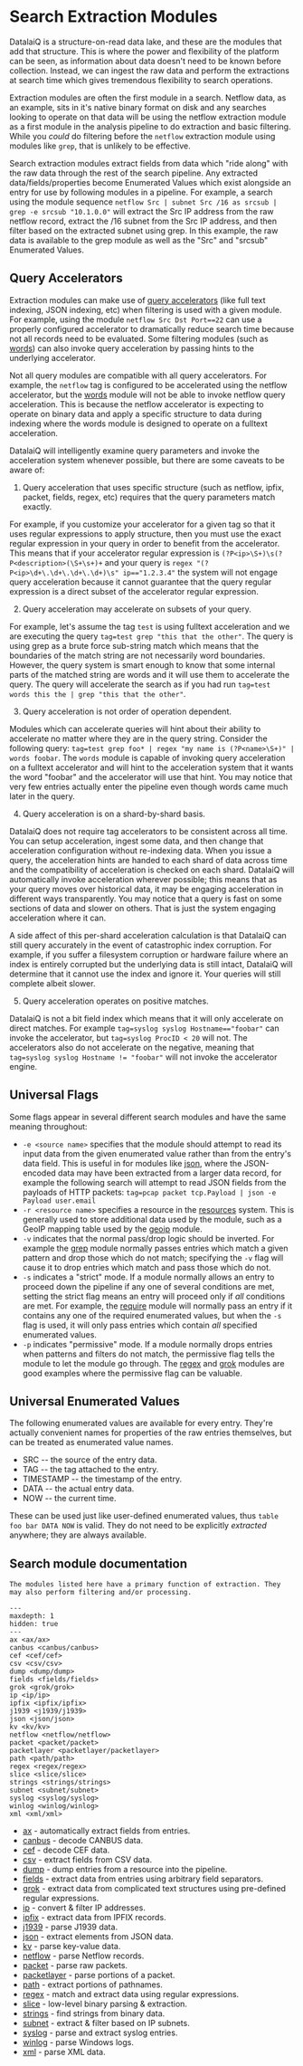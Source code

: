 # Search Extraction Modules

DatalaiQ is a structure-on-read data lake, and these are the modules that add that structure. This is where the power and flexibility of the platform can be seen, as information about data doesn't need to be known before collection. Instead, we can ingest the raw data and perform the extractions at search time which gives tremendous flexibility to search operations.

Extraction modules are often the first module in a search. Netflow data, as an example, sits in it's native binary format on disk and any searches looking to operate on that data will be using the netflow extraction module as a first module in the analysis pipeline to do extraction and basic filtering. While you *could* do filtering before the `netflow` extraction module using modules like `grep`, that is unlikely to be effective.

Search extraction modules extract fields from data which "ride along" with the raw data through the rest of the search pipeline. Any extracted data/fields/properties become Enumerated Values which exist alongside an entry for use by following modules in a pipeline. For example, a search using the module sequence `netflow Src | subnet Src /16 as srcsub | grep -e srcsub "10.1.0.0"` will extract the Src IP address from the raw netflow record, extract the /16 subnet from the Src IP address, and then filter based on the extracted subnet using grep. In this example, the raw data is available to the grep module as well as the "Src" and "srcsub" Enumerated Values.

## Query Accelerators

Extraction modules can make use of [query accelerators](/configuration/accelerators) (like full text indexing, JSON indexing, etc) when filtering is used with a given module. For example, using the module `netflow Src Dst Port==22` can use a properly configured accelerator to dramatically reduce search time because not all records need to be evaluated.  Some filtering modules (such as [words](words/words)) can also invoke query acceleration by passing hints to the underlying accelerator.

Not all query modules are compatible with all query accelerators.  For example, the `netflow` tag is configured to be accelerated using the netflow accelerator, but the [words](words/words) module will not be able to invoke netflow query acceleration. This is because the netflow accelerator is expecting to operate on binary data and apply a specific structure to data during indexing where the words module is designed to operate on a fulltext acceleration.

DatalaiQ will intelligently examine query parameters and invoke the acceleration system whenever possible, but there are some caveats to be aware of:

1. Query acceleration that uses specific structure (such as netflow, ipfix, packet, fields, regex, etc) requires that the query parameters match exactly.

For example, if you customize your accelerator for a given tag so that it uses regular expressions to apply structure, then you must use the exact regular expression in your query in order to benefit from the accelerator.  This means that if your accelerator regular expression is `(?P<ip>\S+)\s(?P<description>(\S+\s+)+` and your query is `regex "(?P<ip>\d+\.\d+\.\d+\.\d+)\s" ip=="1.2.3.4"` the system will not engage query acceleration because it cannot guarantee that the query regular expression is a direct subset of the accelerator regular expression.

2. Query acceleration may accelerate on subsets of your query.

For example, let's assume the tag `test` is using fulltext acceleration and we are executing the query `tag=test grep "this that the other"`.  The query is using grep as a brute force sub-string match which means that the boundaries of the match string are not necessarily word boundaries.  However, the query system is smart enough to know that some internal parts of the matched string are words and it will use them to accelerate the query.  The query will accelerate the search as if you had run `tag=test words this the | grep "this that the other"`.

3. Query acceleration is not order of operation dependent.

Modules which can accelerate queries will hint about their ability to accelerate no matter where they are in the query string.  Consider the following query: `tag=test grep foo* | regex "my name is (?P<name>\S+)" | words foobar`.  The `words` module is capable of invoking query acceleration on a fulltext accelerator and will hint to the acceleration system that it wants the word "foobar" and the accelerator will use that hint.  You may notice that very few entries actually enter the pipeline even though words came much later in the query.

4. Query acceleration is on a shard-by-shard basis.

DatalaiQ does not require tag accelerators to be consistent across all time. You can setup acceleration, ingest some data, and then change that acceleration configuration without re-indexing data.  When you issue a query, the acceleration hints are handed to each shard of data across time and the compatibility of acceleration is checked on each shard.  DatalaiQ will automatically invoke acceleration wherever possible; this means that as your query moves over historical data, it may be engaging acceleration in different ways transparently.  You may notice that a query is fast on some sections of data and slower on others.  That is just the system engaging acceleration where it can.

A side affect of this per-shard acceleration calculation is that DatalaiQ can still query accurately in the event of catastrophic index corruption.  For example, if you suffer a filesystem corruption or hardware failure where an index is entirely corrupted but the underlying data is still intact, DatalaiQ will determine that it cannot use the index and ignore it.  Your queries will still complete albeit slower.

5. Query acceleration operates on positive matches.

DatalaiQ is not a bit field index which means that it will only accelerate on direct matches.  For example `tag=syslog syslog Hostname=="foobar"` can invoke the accelerator, but `tag=syslog ProcID < 20` will not.  The accelerators also do not accelerate on the negative, meaning that `tag=syslog syslog Hostname != "foobar"` will not invoke the accelerator engine.

## Universal Flags

Some flags appear in several different search modules and have the same meaning throughout:

* `-e <source name>` specifies that the module should attempt to read its input data from the given enumerated value rather than from the entry's data field. This is useful in for modules like [json](json/json), where the JSON-encoded data may have been extracted from a larger data record, for example the following search will attempt to read JSON fields from the payloads of HTTP packets: `tag=pcap packet tcp.Payload | json -e Payload user.email`
* `-r <resource name>` specifies a resource in the [resources](/resources/resources) system. This is generally used to store additional data used by the module, such as a GeoIP mapping table used by the [geoip](geoip/geoip) module.
* `-v` indicates that the normal pass/drop logic should be inverted. For example the [grep](grep/grep) module normally passes entries which match a given pattern and drop those which do not match; specifying the `-v` flag will cause it to drop entries which match and pass those which do not.
* `-s` indicates a "strict" mode. If a module normally allows an entry to proceed down the pipeline if any one of several conditions are met, setting the strict flag means an entry will proceed only if *all* conditions are met. For example, the [require](require/require) module will normally pass an entry if it contains any one of the required enumerated values, but when the `-s` flag is used, it will only pass entries which contain *all* specified enumerated values.
* `-p` indicates "permissive" mode.  If a module normally drops entries when patterns and filters do not match, the permissive flag tells the module to let the module go through.  The [regex](regex/regex) and [grok](grok/grok) modules are good examples where the permissive flag can be valuable.

## Universal Enumerated Values

The following enumerated values are available for every entry. They're actually convenient names for properties of the raw entries themselves, but can be treated as enumerated value names.

* SRC -- the source of the entry data.
* TAG -- the tag attached to the entry.
* TIMESTAMP -- the timestamp of the entry.
* DATA -- the actual entry data.
* NOW -- the current time.

These can be used just like user-defined enumerated values, thus `table foo bar DATA NOW` is valid. They do not need to be explicitly *extracted* anywhere; they are always available.

## Search module documentation

```{note}
The modules listed here have a primary function of extraction. They may also perform filtering and/or processing.
```

```{toctree}
---
maxdepth: 1
hidden: true
---
ax <ax/ax>
canbus <canbus/canbus>
cef <cef/cef>
csv <csv/csv>
dump <dump/dump>
fields <fields/fields>
grok <grok/grok>
ip <ip/ip>
ipfix <ipfix/ipfix>
j1939 <j1939/j1939>
json <json/json>
kv <kv/kv>
netflow <netflow/netflow>
packet <packet/packet>
packetlayer <packetlayer/packetlayer>
path <path/path>
regex <regex/regex>
slice <slice/slice>
strings <strings/strings>
subnet <subnet/subnet>
syslog <syslog/syslog>
winlog <winlog/winlog>
xml <xml/xml>
```

* [ax](ax/ax) - automatically extract fields from entries.
* [canbus](canbus/canbus) - decode CANBUS data.
* [cef](cef/cef) - decode CEF data.
* [csv](csv/csv) - extract fields from CSV data.
* [dump](dump/dump) - dump entries from a resource into the pipeline.
* [fields](fields/fields) - extract data from entries using arbitrary field separators.
* [grok](grok/grok) - extract data from complicated text structures using pre-defined regular expressions.
* [ip](ip/ip) - convert & filter IP addresses.
* [ipfix](ipfix/ipfix) - extract data from IPFIX records.
* [j1939](j1939/j1939) - parse J1939 data.
* [json](json/json) - extract elements from JSON data.
* [kv](kv/kv) - parse key-value data.
* [netflow](netflow/netflow) - parse Netflow records.
* [packet](packet/packet) - parse raw packets.
* [packetlayer](packetlayer/packetlayer) - parse portions of a packet.
* [path](path/path) - extract portions of pathnames.
* [regex](regex/regex) - match and extract data using regular expressions.
* [slice](slice/slice) - low-level binary parsing & extraction.
* [strings](strings/strings) - find strings from binary data.
* [subnet](subnet/subnet) - extract & filter based on IP subnets.
* [syslog](syslog/syslog) - parse and extract syslog entries.
* [winlog](winlog/winlog) - parse Windows logs.
* [xml](xml/xml) - parse XML data.
